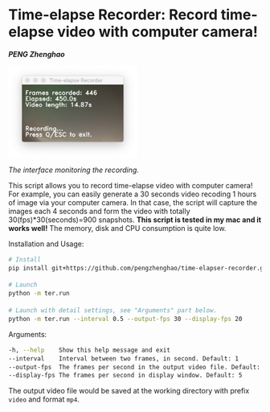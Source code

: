
# Time-elapse Recorder: Record time-elapse video with computer camera!
***PENG Zhenghao***

<img align=center width=256px  src="ter/fig.png" />

*The interface monitoring the recording.*

This script allows you to record time-elapse video with computer camera! For example, you can easily generate a 30 
seconds video recoding 1 hours of image via your computer camera. In that case, the script will capture the 
images each 4 seconds and form the video with totally 30(fps)*30(seconds)=900 snapshots.
**This script is tested in my mac and it works well!** The memory, disk and CPU consumption is quite low.

Installation and Usage:

```bash
# Install
pip install git+https://github.com/pengzhenghao/time-elapser-recorder.git

# Launch
python -m ter.run

# Launch with detail settings, see "Arguments" part below.
python -m ter.run --interval 0.5 --output-fps 30 --display-fps 20
```

Arguments:

```bash
-h, --help    Show this help message and exit
--interval    Interval between two frames, in second. Default: 1
--output-fps  The frames per second in the output video file. Default: 30
--display-fps The frames per second in display window. Default: 5
```

The output video file would be saved at the working directory with prefix `video` and format `mp4`.